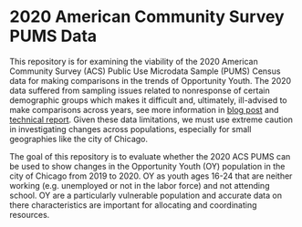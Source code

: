 # 2020 American Community Survey PUMS Data 
This repository is for examining the viability of the 2020 American Community Survey (ACS) Public Use Microdata Sample (PUMS) Census data for making comparisons in the trends of Opportunity Youth. The 2020 data suffered from sampling issues related to nonresponse of certain demographic groups which makes it difficult and, ultimately, ill-advised to make comparisons across years, see more information in [blog post](https://www.census.gov/newsroom/blogs/random-samplings/2021/10/pandemic-impact-on-2020-acs-1-year-data.html) and [technical report](https://www.census.gov/library/working-papers/2021/acs/2021_CensusBureau_01.html). Given these data limitations, we must use extreme caution in investigating changes across populations, especially for small geographies like the city of Chicago.

The goal of this repository is to evaluate whether the 2020 ACS PUMS can be used to show changes in the Opportunity Youth (OY) population in the city of Chicago from 2019 to 2020. OY as youth ages 16-24 that are neither working (e.g. unemployed or not in the labor force) and not attending school. OY are a particularly vulnerable population and accurate data on there characteristics are important for allocating and coordinating resources.
